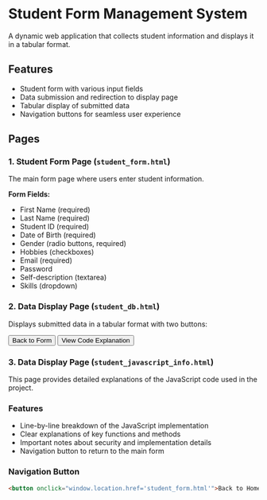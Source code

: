 # Student Form Management System

A dynamic web application that collects student information and displays it in a tabular format.

## Features

- Student form with various input fields
- Data submission and redirection to display page
- Tabular display of submitted data
- Navigation buttons for seamless user experience

## Pages

### 1. Student Form Page (`student_form.html`)

The main form page where users enter student information.

**Form Fields:**
- First Name (required)
- Last Name (required)
- Student ID (required)
- Date of Birth (required)
- Gender (radio buttons, required)
- Hobbies (checkboxes)
- Email (required)
- Password
- Self-description (textarea)
- Skills (dropdown)

### 2. Data Display Page (`student_db.html`)

Displays submitted data in a tabular format with two buttons:

>
<button onclick="window.location.href='student_form.html'">Back to Form</button>
<button onclick="window.location.href='student_javascript_info.html'">View Code Explanation</button>

### 3. Data Display Page (`student_javascript_info.html`)

This page provides detailed explanations of the JavaScript code used in the project.

### Features

- Line-by-line breakdown of the JavaScript implementation
- Clear explanations of key functions and methods  
- Important notes about security and implementation details
- Navigation button to return to the main form

### Navigation Button

```html
<button onclick="window.location.href='student_form.html'">Back to Home</button>
